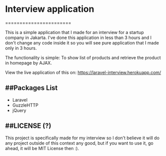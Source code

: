 # Interview application
=======================

This is a simple application that I made for an interview for a startup company in Jakarta. I've done this application in less than 3 hours and I don't change any code inside it so you will see pure application that I made only in 3 hours.

The functionality is simple: To show list of products and retrieve the product in homepage by AJAX.

View the live application of this on: https://laravel-interview.herokuapp.com/

##Packages List
---------------
- Laravel
- GuzzleHTTP
- jQuery


##LICENSE (?)
--------------
This project is specifically made for my interview so I don't believe it will do any project outside of this context any good, but if you want to use it, go ahead, it will be MIT License then :).